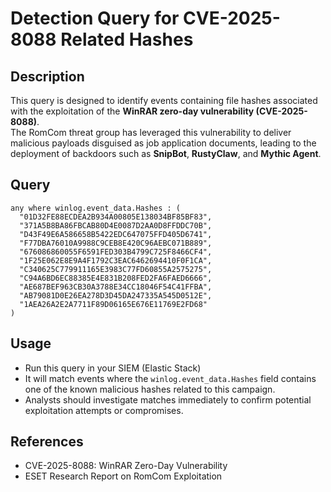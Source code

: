 # Detection Query for CVE-2025-8088 Related Hashes

## Description
This query is designed to identify events containing file hashes associated with the exploitation of the **WinRAR zero-day vulnerability (CVE-2025-8088)**.  
The RomCom threat group has leveraged this vulnerability to deliver malicious payloads disguised as job application documents, leading to the deployment of backdoors such as **SnipBot**, **RustyClaw**, and **Mythic Agent**.

## Query
```EQL
any where winlog.event_data.Hashes : (
  "01D32FE88ECDEA2B934A00805E138034BF85BF83",
  "371A5B8BA86FBCAB80D4E0087D2AA0D8FFDDC70B",
  "D43F49E6A586658B5422EDC647075FFD405D6741",
  "F77DBA76010A9988C9CEB8E420C96AEBC071B889",
  "676086860055F6591FED303B4799C725F8466CF4",
  "1F25E062E8E9A4F1792C3EAC6462694410F0F1CA",
  "C340625C779911165E3983C77FD60855A2575275",
  "C94A6BD6EC88385E4E831B208FED2FA6FAED6666",
  "AE687BEF963CB30A3788E34CC18046F54C41FFBA",
  "AB79081D0E26EA278D3D45DA247335A545D0512E",
  "1AEA26A2E2A7711F89D06165E676E11769E2FD68"
)
```

## Usage
- Run this query in your SIEM (Elastic Stack)  
- It will match events where the `winlog.event_data.Hashes` field contains one of the known malicious hashes related to this campaign.  
- Analysts should investigate matches immediately to confirm potential exploitation attempts or compromises.

## References
- CVE-2025-8088: WinRAR Zero-Day Vulnerability
- ESET Research Report on RomCom Exploitation
